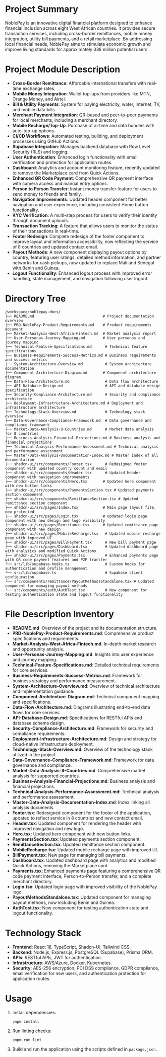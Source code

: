 # Project Summary
NoblePay is an innovative digital financial platform designed to enhance financial inclusion across eight West African countries. It provides secure transaction services, including cross-border remittances, mobile money integration, utility bill payments, and a retail marketplace. By addressing local financial needs, NoblePay aims to stimulate economic growth and improve living standards for approximately 338 million potential users.

# Project Module Description
- **Cross-Border Remittance**: Affordable international transfers with real-time exchange rates.
- **Mobile Money Integration**: Wallet top-ups from providers like MTN, Orange Money, and Airtel.
- **Bill & Utility Payments**: System for paying electricity, water, internet, TV, and mobile data bills.
- **Merchant Payment Integration**: QR-based and peer-to-peer payments for local merchants, including a merchant directory.
- **Mobile Recharge/Top-Up**: Purchase of airtime and data bundles with auto-top-up options.
- **CI/CD Workflows**: Automated testing, building, and deployment processes using GitHub Actions.
- **Supabase Integration**: Manages backend database with Row Level Security (RLS) and logging.
- **User Authentication**: Enhanced login functionality with email verification and protection for application routes.
- **Dashboard**: Analytics and account monitoring feature, recently updated to remove the Marketplace card from Quick Actions.
- **Enhanced QR Code Payment**: Comprehensive QR payment interface with camera access and manual entry options.
- **Person to Person Transfer**: Instant money transfer feature for users to send money to friends and family.
- **Navigation Improvements**: Updated header component for better navigation and user experience, including consistent Home button functionality.
- **KYC Verification**: A multi-step process for users to verify their identity through document uploads.
- **Transaction Tracking**: A feature that allows users to monitor the status of their transactions in real-time.
- **Footer Redesign**: Complete redesign of the footer component to improve layout and information accessibility, now reflecting the service of 8 countries and updated contact email.
- **Payout Methods**: A new component displaying payout options by country, featuring user ratings, detailed method information, and partner networks for cash pickups, now updated to replace Mali and Senegal with Benin and Guinea.
- **Logout Functionality**: Enhanced logout process with improved error handling, state management, and navigation following user logout.

# Directory Tree
```
/workspace/noblepay-docs/
├── README.md                               # Project documentation overview
├── PRD-NoblePay-Product-Requirements.md    # Product requirements document
├── Market-Analysis-West-Africa-Fintech.md  # Market analysis report
├── User-Personas-Journey-Mapping.md        # User personas and journey mapping
├── Technical-Feature-Specifications.md      # Technical feature specifications
├── Business-Requirements-Success-Metrics.md # Business requirements and success metrics
├── System-Architecture-Overview.md          # System architecture documentation
├── Component-Architecture-Diagram.md       # Component architecture diagram
├── Data-Flow-Architecture.md                # Data flow architecture
├── API-Database-Design.md                   # API and database design specification
├── Security-Compliance-Architecture.md      # Security and compliance architecture
├── Deployment-Infrastructure-Architecture.md # Deployment and infrastructure architecture
├── Technology-Stack-Overview.md             # Technology stack overview
├── Data-Governance-Compliance-Framework.md  # Data governance and compliance framework
├── Market-Data-Analysis-8-Countries.md      # Market data analysis for 8 countries
├── Business-Analysis-Financial-Projections.md # Business analysis and financial projections
├── Technical-Analysis-Performance-Assessment.md # Technical analysis and performance assessment
├── Master-Data-Analysis-Documentation-Index.md # Master index of all documentation
├── shadcn-ui/src/components/Footer.tsx      # Redesigned footer component with updated country count and email
├── shadcn-ui/src/components/Header.tsx      # Updated header component with navigation improvements
├── shadcn-ui/src/components/Hero.tsx       # Updated hero component with new button links
├── shadcn-ui/src/components/PaymentsSection.tsx # Updated payments section component
├── shadcn-ui/src/components/RemittanceSection.tsx # Updated remittance section component
├── shadcn-ui/src/pages/Index.tsx           # Main page layout file, now protected
├── shadcn-ui/src/pages/Login.tsx           # Updated login page component with new design and logo visibility
├── shadcn-ui/src/pages/Remittance.tsx      # Updated remittance page component with new design
├── shadcn-ui/src/pages/MobileRecharge.tsx   # Updated mobile recharge page with improved UI
├── shadcn-ui/src/pages/BillPayment.tsx      # New bill payment page
├── shadcn-ui/src/pages/Dashboard.tsx        # Updated dashboard page with analytics and modified Quick Actions
├── shadcn-ui/src/pages/Payments.tsx         # Enhanced payments page with QR code payment features and P2P transfer
└── src/lib/supabase-hooks.ts                # Custom hooks for authentication and profile management
└── src/lib/supabase.ts                      # Supabase client configuration
└── src/components/remittance/PayoutMethodsStandalone.tsx # Updated component for managing payout methods
└── src/components/auth/AuthTest.tsx         # New component for testing authentication state and logout functionality
```

# File Description Inventory
- **README.md**: Overview of the project and its documentation structure.
- **PRD-NoblePay-Product-Requirements.md**: Comprehensive product specifications and requirements.
- **Market-Analysis-West-Africa-Fintech.md**: In-depth market research and opportunity analysis.
- **User-Personas-Journey-Mapping.md**: Insights into user experience and journey mapping.
- **Technical-Feature-Specifications.md**: Detailed technical requirements for core services.
- **Business-Requirements-Success-Metrics.md**: Framework for business strategy and performance measurement.
- **System-Architecture-Overview.md**: Overview of technical architecture and implementation guidance.
- **Component-Architecture-Diagram.md**: Technical component mapping and specifications.
- **Data-Flow-Architecture.md**: Diagrams illustrating end-to-end data flows for core services.
- **API-Database-Design.md**: Specifications for RESTful APIs and database schema design.
- **Security-Compliance-Architecture.md**: Framework for security and compliance requirements.
- **Deployment-Infrastructure-Architecture.md**: Design and strategy for cloud-native infrastructure deployment.
- **Technology-Stack-Overview.md**: Overview of the technology stack utilized in the project.
- **Data-Governance-Compliance-Framework.md**: Framework for data governance and compliance.
- **Market-Data-Analysis-8-Countries.md**: Comprehensive market analysis for supported countries.
- **Business-Analysis-Financial-Projections.md**: Business analysis and financial projections.
- **Technical-Analysis-Performance-Assessment.md**: Technical analysis and performance assessment.
- **Master-Data-Analysis-Documentation-Index.md**: Index linking all analysis documents.
- **Footer.tsx**: Redesigned component for the footer of the application, updated to reflect service in 8 countries and new contact email.
- **Header.tsx**: Updated component for rendering the header with improved navigation and new logo.
- **Hero.tsx**: Updated hero component with new button links.
- **PaymentsSection.tsx**: Updated payments section component.
- **RemittanceSection.tsx**: Updated remittance section component.
- **MobileRecharge.tsx**: Updated mobile recharge page with improved UI.
- **BillPayment.tsx**: New page for managing bill payments.
- **Dashboard.tsx**: Updated dashboard page with analytics and modified Quick Actions, removing the Marketplace card.
- **Payments.tsx**: Enhanced payments page featuring a comprehensive QR code payment interface, Person-to-Person transfer, and a complete merchant directory.
- **Login.tsx**: Updated login page with improved visibility of the NoblePay logo.
- **PayoutMethodsStandalone.tsx**: Updated component for managing payout methods, now including Benin and Guinea.
- **AuthTest.tsx**: New component for testing authentication state and logout functionality.

# Technology Stack
- **Frontend**: React 18, TypeScript, Shadcn-UI, Tailwind CSS.
- **Backend**: Node.js, Express.js, PostgreSQL (Supabase), Prisma ORM.
- **APIs**: RESTful APIs, JWT for authentication.
- **Infrastructure**: AWS/Azure, Docker, Kubernetes.
- **Security**: AES-256 encryption, PCI DSS compliance, GDPR compliance, email verification for new users, and authentication protection for application routes.

# Usage
1. Install dependencies:
   ```
   pnpm install
   ```
2. Run linting checks:
   ```
   pnpm run lint
   ```
3. Build and run the application using the scripts defined in `package.json`.

